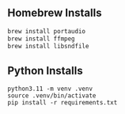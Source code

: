 ## Homebrew Installs

```bash
brew install portaudio
brew install ffmpeg
brew install libsndfile
```

## Python Installs

```
python3.11 -m venv .venv
source .venv/bin/activate
pip install -r requirements.txt
```
